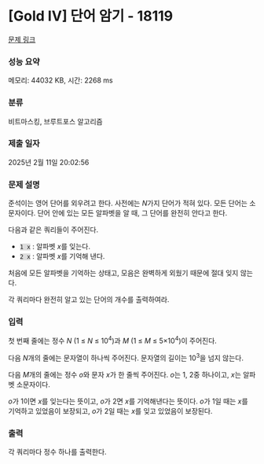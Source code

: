 # [Gold IV] 단어 암기 - 18119 

[문제 링크](https://www.acmicpc.net/problem/18119) 

### 성능 요약

메모리: 44032 KB, 시간: 2268 ms

### 분류

비트마스킹, 브루트포스 알고리즘

### 제출 일자

2025년 2월 11일 20:02:56

### 문제 설명

<p>준석이는 영어 단어를 외우려고 한다. 사전에는 <em>N</em>가지 단어가 적혀 있다. 모든 단어는 소문자이다. 단어 안에 있는 모든 알파벳을 알 때, 그 단어를 완전히 안다고 한다.</p>

<p>다음과 같은 쿼리들이 주어진다.</p>

<ul>
	<li><code><span style="background-color:#dddddd;">1 x</span></code> : 알파벳 <em>x</em>를 잊는다.</li>
	<li><code><span style="background-color:#dddddd;">2 x</span></code> : 알파벳 <em>x</em>를 기억해 낸다.</li>
</ul>

<p>처음에 모든 알파벳을 기억하는 상태고, 모음은 완벽하게 외웠기 때문에 절대 잊지 않는다.</p>

<p>각 쿼리마다 완전히 알고 있는 단어의 개수를 출력하여라.</p>

### 입력 

 <p>첫 번째 줄에는 정수 <em>N </em>(1 ≤ <em>N</em> ≤ 10<sup>4</sup>)과 <em>M</em> (1 ≤ <em>M</em> ≤ 5×10<sup>4</sup>)이 주어진다.</p>

<p>다음 <em>N</em>개의 줄에는 문자열이 하나씩 주어진다. 문자열의 길이는 10<sup>3</sup>을 넘지 않는다.</p>

<p>다음 <em>M</em>개의 줄에는 정수 <em>o</em>와 문자 <em>x</em>가 한 줄씩 주어진다. <em>o</em>는 1, 2중 하나이고, <em>x</em>는 알파벳 소문자이다.</p>

<p><em>o</em>가 1이면 <em>x</em>를 잊는다는 뜻이고, <em>o</em>가 2면 <em>x</em>를 기억해낸다는 뜻이다. <em>o</em>가 1일 때는 <em>x</em>를 기억하고 있었음이 보장되고, <em>o</em>가 2일 때는 <em>x</em>를 잊고 있었음이 보장된다.</p>

### 출력 

 <p>각 쿼리마다 정수 하나를 출력한다.</p>

